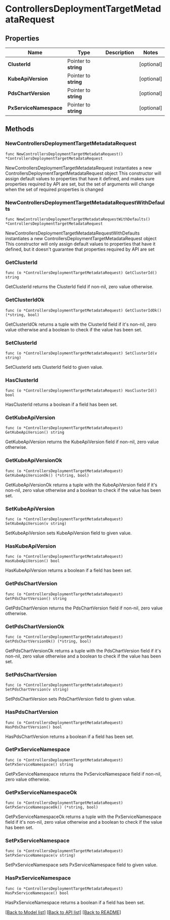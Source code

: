 # ControllersDeploymentTargetMetadataRequest

## Properties

Name | Type | Description | Notes
------------ | ------------- | ------------- | -------------
**ClusterId** | Pointer to **string** |  | [optional] 
**KubeApiVersion** | Pointer to **string** |  | [optional] 
**PdsChartVersion** | Pointer to **string** |  | [optional] 
**PxServiceNamespace** | Pointer to **string** |  | [optional] 

## Methods

### NewControllersDeploymentTargetMetadataRequest

`func NewControllersDeploymentTargetMetadataRequest() *ControllersDeploymentTargetMetadataRequest`

NewControllersDeploymentTargetMetadataRequest instantiates a new ControllersDeploymentTargetMetadataRequest object
This constructor will assign default values to properties that have it defined,
and makes sure properties required by API are set, but the set of arguments
will change when the set of required properties is changed

### NewControllersDeploymentTargetMetadataRequestWithDefaults

`func NewControllersDeploymentTargetMetadataRequestWithDefaults() *ControllersDeploymentTargetMetadataRequest`

NewControllersDeploymentTargetMetadataRequestWithDefaults instantiates a new ControllersDeploymentTargetMetadataRequest object
This constructor will only assign default values to properties that have it defined,
but it doesn't guarantee that properties required by API are set

### GetClusterId

`func (o *ControllersDeploymentTargetMetadataRequest) GetClusterId() string`

GetClusterId returns the ClusterId field if non-nil, zero value otherwise.

### GetClusterIdOk

`func (o *ControllersDeploymentTargetMetadataRequest) GetClusterIdOk() (*string, bool)`

GetClusterIdOk returns a tuple with the ClusterId field if it's non-nil, zero value otherwise
and a boolean to check if the value has been set.

### SetClusterId

`func (o *ControllersDeploymentTargetMetadataRequest) SetClusterId(v string)`

SetClusterId sets ClusterId field to given value.

### HasClusterId

`func (o *ControllersDeploymentTargetMetadataRequest) HasClusterId() bool`

HasClusterId returns a boolean if a field has been set.

### GetKubeApiVersion

`func (o *ControllersDeploymentTargetMetadataRequest) GetKubeApiVersion() string`

GetKubeApiVersion returns the KubeApiVersion field if non-nil, zero value otherwise.

### GetKubeApiVersionOk

`func (o *ControllersDeploymentTargetMetadataRequest) GetKubeApiVersionOk() (*string, bool)`

GetKubeApiVersionOk returns a tuple with the KubeApiVersion field if it's non-nil, zero value otherwise
and a boolean to check if the value has been set.

### SetKubeApiVersion

`func (o *ControllersDeploymentTargetMetadataRequest) SetKubeApiVersion(v string)`

SetKubeApiVersion sets KubeApiVersion field to given value.

### HasKubeApiVersion

`func (o *ControllersDeploymentTargetMetadataRequest) HasKubeApiVersion() bool`

HasKubeApiVersion returns a boolean if a field has been set.

### GetPdsChartVersion

`func (o *ControllersDeploymentTargetMetadataRequest) GetPdsChartVersion() string`

GetPdsChartVersion returns the PdsChartVersion field if non-nil, zero value otherwise.

### GetPdsChartVersionOk

`func (o *ControllersDeploymentTargetMetadataRequest) GetPdsChartVersionOk() (*string, bool)`

GetPdsChartVersionOk returns a tuple with the PdsChartVersion field if it's non-nil, zero value otherwise
and a boolean to check if the value has been set.

### SetPdsChartVersion

`func (o *ControllersDeploymentTargetMetadataRequest) SetPdsChartVersion(v string)`

SetPdsChartVersion sets PdsChartVersion field to given value.

### HasPdsChartVersion

`func (o *ControllersDeploymentTargetMetadataRequest) HasPdsChartVersion() bool`

HasPdsChartVersion returns a boolean if a field has been set.

### GetPxServiceNamespace

`func (o *ControllersDeploymentTargetMetadataRequest) GetPxServiceNamespace() string`

GetPxServiceNamespace returns the PxServiceNamespace field if non-nil, zero value otherwise.

### GetPxServiceNamespaceOk

`func (o *ControllersDeploymentTargetMetadataRequest) GetPxServiceNamespaceOk() (*string, bool)`

GetPxServiceNamespaceOk returns a tuple with the PxServiceNamespace field if it's non-nil, zero value otherwise
and a boolean to check if the value has been set.

### SetPxServiceNamespace

`func (o *ControllersDeploymentTargetMetadataRequest) SetPxServiceNamespace(v string)`

SetPxServiceNamespace sets PxServiceNamespace field to given value.

### HasPxServiceNamespace

`func (o *ControllersDeploymentTargetMetadataRequest) HasPxServiceNamespace() bool`

HasPxServiceNamespace returns a boolean if a field has been set.


[[Back to Model list]](../README.md#documentation-for-models) [[Back to API list]](../README.md#documentation-for-api-endpoints) [[Back to README]](../README.md)


